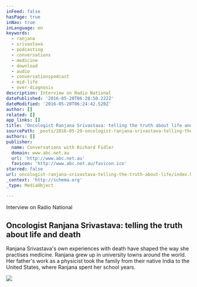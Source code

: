```yaml
---
inFeed: false
hasPage: true
inNav: true
inLanguage: en
keywords:
  - ranjana
  - srivastava
  - podcasting
  - conversations
  - medicine
  - download
  - audio
  - conversationspodcast
  - mid-life
  - over-diagnosis
description: Interview on Radio National
datePublished: '2016-05-20T06:28:50.222Z'
dateModified: '2016-05-20T06:24:42.520Z'
author: []
related: []
app_links: []
title: 'Oncologist Ranjana Srivastava: telling the truth about life and death'
sourcePath: _posts/2016-05-20-oncologist-ranjana-srivastava-telling-the-truth-about-life.md
authors: []
publisher:
  name: Conversations with Richard Fidler
  domain: www.abc.net.au
  url: 'http://www.abc.net.au'
  favicon: 'http://www.abc.net.au/favicon.ico'
starred: false
url: oncologist-ranjana-srivastava-telling-the-truth-about-life/index.html
_context: 'http://schema.org'
_type: MediaObject

---
```

Interview on Radio National

<article style=""><h1>Oncologist Ranjana Srivastava: telling the truth about life and death</h1><p>Ranjana Srivastava's own experiences with death have shaped the way she practises medicine. Ranjana grew up in university towns around the world. Her father's work as a physicist took the family from their native India to the United States, where Ranjana spent her school years.</p><img src="http://www.abc.net.au/reslib/201508/r1461108_21296050.jpg" /></article>